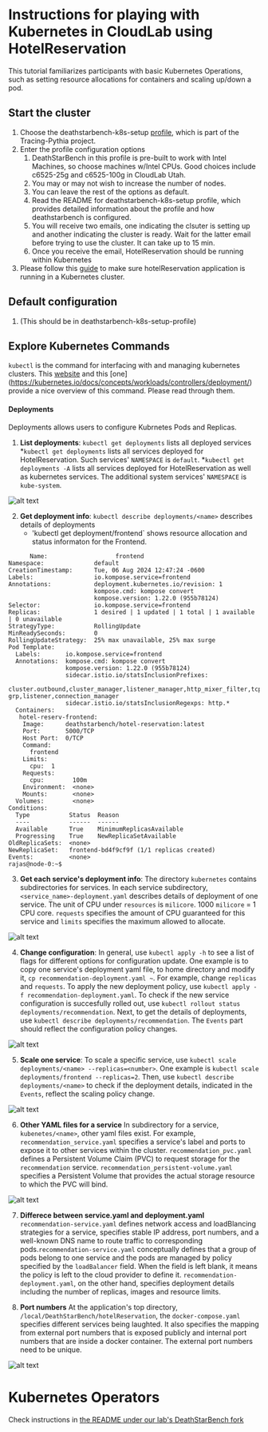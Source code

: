 # Instructions for playing with Kubernetes in CloudLab using HotelReservation

This tutorial familiarizes participants with basic Kubernetes Operations, such as setting resource allocations for containers and scaling up/down a pod.  

## Start  the cluster 

1. Choose the deathstarbench-k8s-setup [profile](https://www.cloudlab.us/p/Tracing-Pythia/hotelreserv-k8s-setup), which is part of the Tracing-Pythia project.
2. Enter the profile configuration options
     1. DeathStarBench in this profile is pre-built to work with Intel Machines, so choose machines w/Intel CPUs.  Good choices include c6525-25g and c6525-100g in CloudLab Utah.  
     2. You may or may not wish to increase the number of nodes.
     3. You can leave the rest of the options as default.
     4.  Read the README for deathstarbench-k8s-setup profile, which provides detailed information about the profile and how deathstarbench is configured.
     5. You will receive two emails, one indicating the clsuter is setting up and another indicating the cluster is ready.  Wait for the latter email before trying to use the cluster.  It can take up to 15 min. 
     6.  Once you receive the email, HotelReservation should be running within Kubernetes
3. Please follow this [guide](https://github.com/docc-lab/dsb_k8s) to make sure hotelReservation application is running in a Kubernetes cluster. 

## Default configuration
1. (This should be in deathstarbench-k8s-setup-profile)

## Explore Kubernetes Commands

`kubectl` is the command for interfacing with and managing kubernetes clusters.  This [website](https://spacelift.io/blog/kubernetes-cheat-sheet) and this [one] (https://kubernetes.io/docs/concepts/workloads/controllers/deployment/)  provide a nice overview of this command.  Please read through them.  

#### Deployments
Deployments allows users to configure Kubrnetes Pods and Replicas.  
1. **List deployments**: `kubectl get deployments` lists all deployed services
   *`kubectl get deployments` lists all services deployed for HotelReservation. Such services' `NAMESPACE` is `default`.
   *`kubectl get deployments -A` lists all services deployed for HotelReservation as well as kubernetes services. The additional system services' `NAMESPACE` is `kube-system`.

![alt text](./screenshots/1_list_all.png)

2. **Get deployment info**: `kubectl describe deployments/<name>` describes details of deployments
   * 'kubectl get deployment/frontend` shows resource allocation and status informaton for the Frontend.
```
      Name:                   frontend
Namespace:              default
CreationTimestamp:      Tue, 06 Aug 2024 12:47:24 -0600
Labels:                 io.kompose.service=frontend
Annotations:            deployment.kubernetes.io/revision: 1
                        kompose.cmd: kompose convert
                        kompose.version: 1.22.0 (955b78124)
Selector:               io.kompose.service=frontend
Replicas:               1 desired | 1 updated | 1 total | 1 available | 0 unavailable
StrategyType:           RollingUpdate
MinReadySeconds:        0
RollingUpdateStrategy:  25% max unavailable, 25% max surge
Pod Template:
  Labels:       io.kompose.service=frontend
  Annotations:  kompose.cmd: kompose convert
                kompose.version: 1.22.0 (955b78124)
                sidecar.istio.io/statsInclusionPrefixes:
                  cluster.outbound,cluster_manager,listener_manager,http_mixer_filter,tcp_mixer_filter,server,cluster.xds-grp,listener,connection_manager
                sidecar.istio.io/statsInclusionRegexps: http.*
  Containers:
   hotel-reserv-frontend:
    Image:      deathstarbench/hotel-reservation:latest
    Port:       5000/TCP
    Host Port:  0/TCP
    Command:
      frontend
    Limits:
      cpu:  1
    Requests:
      cpu:        100m
    Environment:  <none>
    Mounts:       <none>
  Volumes:        <none>
Conditions:
  Type           Status  Reason
  ----           ------  ------
  Available      True    MinimumReplicasAvailable
  Progressing    True    NewReplicaSetAvailable
OldReplicaSets:  <none>
NewReplicaSet:   frontend-bd4f9cf9f (1/1 replicas created)
Events:          <none>
rajas@node-0:~$
```

3. **Get each service's deployment info**: The directory `kubernetes`
   contains subdirectories for services. In each service subdirectory,
    `<service_name>-deployment.yaml` describes details of deployment
    of one service. The unit of CPU under `resources` is `milicore`.
    1000 `milicore` = 1 CPU core. `requests` specifies the amount of
    CPU guaranteed for this service and `limits` specifies the maximum
    allowed to allocate. 

![alt text](./screenshots/3_recommendation_deployment.png)

4. **Change configuration**: In general, use `kubectl apply -h` to see
   a list of flags for different options for configuration update. One
   example is to copy one service's deployment yaml file, to home
   directory and modify it, `cp recommendation-deployment.yaml ~`. For
   example, change `replicas` and `requests`. To apply the new
   deployment policy, use `kubectl apply -f recommendation-deployment.yaml`. To check if the new service
   configuration is succesfully rolled out, use `kubectl rollout status deployments/recommendation`. Next, to get the details of
   deployments, use `kubectl describe deployments/recommendation`. The
   `Events` part should reflect the
   configuration policy changes.  

![alt text](./screenshots/4_change_configuration.png)

5. **Scale one service**: To scale a specific  service, use `kubectl scale deployments/<name> --replicas=<number>`. One example is `kubectl scale deployments/frontend --replicas=2`. Then, use `kubectl describe deployments/<name>` to check if the deployment details, indicated in the `Events`, reflect the scaling policy change. 

![alt text](./screenshots/5_scale.png)

6. **Other YAML files for a service** In subdirectory for a
   service, `kubenetes/<name>`, other yaml files exist. For example, `recommendation_service.yaml` specifies a service's
   label and ports to expose it to other services within the cluster.
   `recommendation_pvc.yaml` defines a Persistent Volume Claim (PVC)
   to request storage for the `recommendation` service.
   `recommendation_persistent-volume.yaml` specifies a Persistent
   Volume that provides the actual storage resource to which the PVC
   will bind.

![alt text](./screenshots/6_yaml_files.png)

7. **Differece between service.yaml and deployment.yaml** `recommendation-service.yaml` defines network access and loadBlancing strategies for a service, specifies stable IP address, port numbers, and a well-known DNS name to route traffic to corresponding pods.`recommendation-service.yaml` conceptually defines that a group of pods belong to one service and the pods are managed by policy specified by the `loadBalancer` field. When the field is left blank, it means the policy is left to the cloud provider to define it. `recommendation-deployment.yaml`, on the other hand, specifies deployment details including the number of replicas, images and resource limits. 

8. **Port numbers** At the application's top directory,
   `/local/DeathStarBench/hotelReservation`, the `docker-compose.yaml`
   specifies different services being laughted. It also specifies the
   mapping from external port numbers that is exposed publicly and
   internal port numbers that are inside a docker container. The
   external port numbers need to be unique.

![alt text](./screenshots/8_port_numbers.png)

# Kubernetes Operators 

Check instructions in [the README under our lab's DeathStarBench fork](https://github.com/docc-lab/DeathStarBench/tree/operator/hotelReservation/k8s-operator/frontservices-operator)
